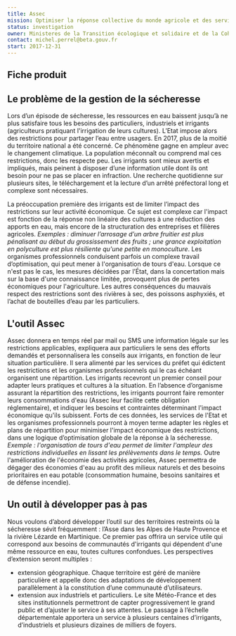 ```yaml
---
title: Assec
mission: Optimiser la réponse collective du monde agricole et des services de l'Etat au problème de pénurie d'eau en période de sécheresse
status: investigation
owner: Ministeres de la Transition écologique et solidaire et de la Cohésion des territoires
contact: michel.perrel@beta.gouv.fr
start: 2017-12-31
---
```


## Fiche produit

## Le problème de la gestion de la sécheresse

Lors d’un épisode de sécheresse, les ressources en eau baissent jusqu’à ne plus satisfaire tous les besoins des particuliers, industriels et irrigants (agriculteurs pratiquant l'irrigation de leurs cultures). L’Etat impose alors des restrictions pour partager l’eau entre usagers. En 2017, plus de la moitié du territoire national a été concerné. Ce phénomène gagne en ampleur avec le changement climatique.
La population méconnaît ou comprend mal ces restrictions, donc les respecte peu. Les irrigants sont mieux avertis et impliqués, mais peinent à disposer d’une information utile dont ils ont besoin pour ne pas se placer en infraction. Une recherche quotidienne sur plusieurs sites, le téléchargement et la lecture d’un arrêté préfectoral long et complexe sont nécessaires.

La préoccupation première des irrigants est de limiter l’impact des restrictions sur leur activité économique. Ce sujet est complexe car l'impact est fonction de la réponse non linéaire des cultures à une réduction des apports en eau, mais encore de la structuration des entreprises et filières agricoles. *Exemples : diminuer l’arrosage d’un arbre fruitier est plus pénalisant au début du grossissement des fruits ; une grance exploitation en polyculture est plus résiliente qu'une petite en monoculture*. Les organismes professionnels conduisent parfois un complexe travail d’optimisation, qui peut mener à l'organisation de tours d'eau. Lorsque ce n'est pas le cas, les mesures décidées par l’État, dans la concertation mais sur la base d'une connaissance limitée, provoquent plus de pertes économiques pour l'agriculture. Les autres conséquences du mauvais respect des restrictions sont des rivières à sec, des poissons asphyxiés, et l’achat de bouteilles d’eau par les particuliers.

## L'outil Assec

Assec donnera en temps réel par mail ou SMS une information légale sur les restrictions applicables, expliquera aux particuliers le sens des efforts demandés et personnalisera les conseils aux irrigants, en fonction de leur situation particulière. Il sera alimenté par les services du préfet qui édictent les restrictions et les organismes professionnels qui le cas échéant organisent une répartition. Les irrigants recevront un premier conseil pour adapter leurs pratiques et cultures à la situation.
En l’absence d’organisme assurant la répartition des restrictions, les irrigants pourront faire remonter leurs consommations d'eau (Assec leur facilite cette obligation réglementaire), et indiquer les besoins et contraintes déterminant l'impact économique qu'ils subissent.
Forts de ces données, les services de l'Etat et les organismes professionnels pourront à moyen terme adapter les règles et plans de répartition pour minimiser l'impact économique des restrictions, dans une logique d’optimisation globale de la réponse à la sécheresse. *Exemple : l'organisation de tours d'eau permet de limiter l'ampleur des restrictions individuelles en lissant les prélèvements dans le temps.*
Outre l'amélioration de l'économie des activités agricoles, Assec permettra de dégager des économies d'eau au profit des milieux naturels et des besoins prioritaires en eau potable (consommation humaine, besoins sanitaires et de défense incendie).

## Un outil à développer pas à pas

Nous voulons d’abord développer l’outil sur des territoires restreints où la sécheresse sévit fréquemment : l’Asse dans les Alpes de Haute Provence et la rivière Lézarde en Martinique. Ce premier pas offrira un service utile qui correspond aux besoins de communautés d'irrigants qui dépendent d'une même ressource en eau, toutes cultures confondues. Les perspectives d’extension seront multiples :
- extension géographique. Chaque territoire est géré de manière particulière et appelle donc des adaptations de développement parallèlement à la constitution d’une communauté d’utilisateurs.
- extension aux industriels et particuliers. Le site Météo-France et des sites institutionnels permettront de capter progressivement le grand public et d’ajuster le service à ses attentes.
Le passage à l’échelle départementale apportera un service à plusieurs centaines d’irrigants, d’industriels et plusieurs dizaines de milliers de foyers.
